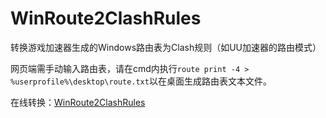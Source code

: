 # WinRoute2ClashRules
 转换游戏加速器生成的Windows路由表为Clash规则（如UU加速器的路由模式）

网页端需手动输入路由表，请在cmd内执行``route print -4 > %userprofile%\desktop\route.txt``以在桌面生成路由表文本文件。

在线转换：[WinRoute2ClashRules](https://holdonbro.github.io/WinRoute2ClashRules/)
